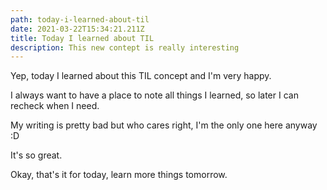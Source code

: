 ```yaml
---
path: today-i-learned-about-til
date: 2021-03-22T15:34:21.211Z
title: Today I learned about TIL
description: This new contept is really interesting
---
```

Yep, today I learned about this TIL concept and I'm very happy.

I always want to have a place to note all things I learned, so later I can recheck when I need.

My writing is pretty bad but who cares right, I'm the only one here anyway :D

It's so great.

Okay, that's it for today, learn more things tomorrow.